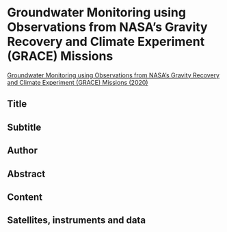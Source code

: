 # Groundwater Monitoring using Observations from NASA’s Gravity Recovery and Climate Experiment (GRACE) Missions

[Groundwater Monitoring using Observations from NASA’s Gravity Recovery and Climate Experiment (GRACE) Missions (2020)](https://appliedsciences.nasa.gov/join-mission/training/english/arset-groundwater-monitoring-using-observations-nasas-gravity)

## Title

## Subtitle

## Author

## Abstract

## Content

## Satellites, instruments and data

